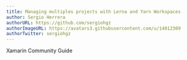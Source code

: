 ```yaml
---
title: Managing multiples projects with Lerna and Yarn Workspaces
author: Sergio Herrera
authorURL: https://github.com/sergiohgz
authorImageURL: https://avatars3.githubusercontent.com/u/14012309
authorTwitter: sergiohgz
---
```


Xamarin Community Guide

